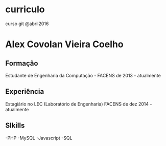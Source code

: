 # curriculo
curso git @abril2016

# Alex Covolan Vieira Coelho
## Formação
Estudante de Engenharia da Computação - FACENS
de 2013 - atualmente
## Experiência
Estagiário no LEC (Laboratório de Engenharia) FACENS
de dez 2014 - atualmente

## Slkills
-PHP
-MySQL
-Javascript
-SQL